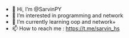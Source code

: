 - 👋 Hi, I’m @SarvinPY
- 👀 I’m interested in programming and network
- 🌱 I’m currently learning oop and network+
- 📫 How to reach me : https://t.me/sarvin_hs

<!---
SarvinPY/SarvinPY is a ✨ special ✨ repository because its `README.md` (this file) appears on your GitHub profile.
You can click the Preview link to take a look at your changes.
--->
